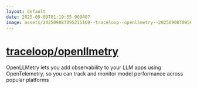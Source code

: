 ```yaml
---
layout: default
date: 2025-09-09T01:19:55.909407
image: assets/20250908T095215169--traceloop--openllmetry--20250908T095656758--cropped.png
---
```


# [traceloop/openllmetry](https://github.com/traceloop/openllmetry)

OpenLLMetry lets you add observability to your LLM apps using OpenTelemetry, so you can track and monitor model performance across popular platforms
